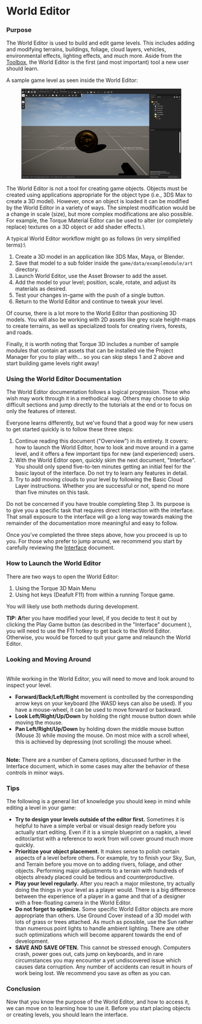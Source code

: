# World Editor

### Purpose

The World Editor is used to build and edit game levels. This includes adding and modifying terrains, buildings, foliage, cloud layers, vehicles, environmental effects, lighting effects, and much more. Aside from the [Toolbox](https://torquegameengines.github.io/T3D-Documentation/content/documentation/Introduction/ToolBox.html), the World Editor is the first (and most important) tool a new user should learn.

A sample game level as seen inside the World Editor:

<figure><img src="../../.gitbook/assets/EditorOverview.png" alt=""><figcaption></figcaption></figure>

The World Editor is not a tool for creating game objects. Objects must be created using applications appropriate for the object type (i.e., 3DS Max to create a 3D model). However, once an object is loaded it can be modified by the World Editor in a variety of ways. The simplest modification would be a change in scale (size), but more complex modifications are also possible. For example, the Torque Material Editor can be used to alter (or completely replace) textures on a 3D object or add shader effects.\


A typical World Editor workflow might go as follows (in very simplified terms):\


1. Create a 3D model in an application like 3DS Max, Maya, or Blender.
2. Save that model to a sub folder inside the `game/data/examplemodule/art` directory.
3. Launch World Editor, use the Asset Browser to add the asset.
4. Add the model to your level; position, scale, rotate, and adjust its materials as desired.
5. Test your changes in-game with the push of a single button.
6. Return to the World Editor and continue to tweak your level.

Of course, there is a lot more to the World Editor than positioning 3D models. You will also be working with 2D assets like grey scale height-maps to create terrains, as well as specialized tools for creating rivers, forests, and roads.

Finally, it is worth noting that Torque 3D includes a number of sample modules that contain art assets that can be installed vie the Project Manager for you to play with… so you can skip steps 1 and 2 above and start building game levels right away!

### Using the World Editor Documentation

The World Editor documentation follows a logical progression. Those who wish may work through it in a methodical way. Others may choose to skip difficult sections and jump directly to the tutorials at the end or to focus on only the features of interest.

Everyone learns differently, but we've found that a good way for new users to get started quickly is to follow these three steps:

1. Continue reading this document ("Overview") in its entirety. It covers: how to launch the World Editor, how to look and move around in a game level, and it offers a few important tips for new (and experienced) users.
2. With the World Editor open, quickly skim the next document, "Interface". You should only spend five-to-ten minutes getting an initial feel for the basic layout of the interface. Do not try to learn any features in detail.
3. Try to add moving clouds to your level by following the Basic Cloud Layer instructions. Whether you are successful or not, spend no more than five minutes on this task.

Do not be concerned if you have trouble completing Step 3. Its purpose is to give you a specific task that requires direct interaction with the interface. That small exposure to the interface will go a long way towards making the remainder of the documentation more meaningful and easy to follow.

Once you've completed the three steps above, how you proceed is up to you. For those who prefer to jump around, we recommend you start by carefully reviewing the [Interface](https://torquegameengines.github.io/T3D-Documentation/content/documentation/World%20Editor/Basics/Interface.html) document.

### How to Launch the World Editor

There are two ways to open the World Editor:&#x20;

1. Using the Torque 3D Main Menu
2. Using hot keys (Deafult F11) from within a running Torque game.&#x20;

You will likely use both methods during development.

**TIP: A**fter you have modified your level, if you decide to test it out by clicking the Play Game button (as described in the "Interface" document ), you will need to use the F11 hotkey to get back to the World Editor. Otherwise, you would be forced to quit your game and relaunch the World Editor.

### Looking and Moving Around

\
While working in the World Editor, you will need to move and look around to inspect your level.

* **Forward/Back/Left/Right** movement is controlled by the corresponding arrow keys on your keyboard (the WASD keys can also be used). If you have a mouse-wheel, it can be used to move forward or backward.
* **Look Left/Right/Up/Down** by holding the right mouse button down while moving the mouse.
* **Pan Left/Right/Up/Down** by holding down the middle mouse button (Mouse 3) while moving the mouse. On most mice with a scroll wheel, this is achieved by depressing (not scrolling) the mouse wheel.

\
**Note:** There are a number of Camera options, discussed further in the Interface document, which in some cases may alter the behavior of these controls in minor ways.

### Tips

The following is a general list of knowledge you should keep in mind while editing a level in your game:

* **Try to design your levels outside of the editor first.** Sometimes it is helpful to have a simple verbal or visual design ready before you actually start editing. Even if it is a simple blueprint on a napkin, a level editor/artist with a reference to work from will cover ground much more quickly.
* **Prioritize your object placement.** It makes sense to polish certain aspects of a level before others. For example, try to finish your Sky, Sun, and Terrain before you move on to adding rivers, foliage, and other objects. Performing major adjustments to a terrain with hundreds of objects already placed could be tedious and counterproductive.
* **Play your level regularly.** After you reach a major milestone, try actually doing the things in your level as a player would. There is a big difference between the experience of a player in a game and that of a designer with a free-floating camera in the World Editor.
* **Do not forget to optimize.** Some specific World Editor objects are more appropriate than others. Use Ground Cover instead of a 3D model with lots of grass or trees attached. As much as possible, use the Sun rather than numerous point lights to handle ambient lighting. There are other such optimizations which will become apparent towards the end of development.
* **SAVE AND SAVE OFTEN.** This cannot be stressed enough. Computers crash, power goes out, cats jump on keyboards, and in rare circumstances you may encounter a yet undiscovered issue which causes data corruption. Any number of accidents can result in hours of work being lost. We recommend you save as often as you can.



### Conclusion

Now that you know the purpose of the World Editor, and how to access it, we can move on to learning how to use it. Before you start placing objects or creating levels, you should learn the interface.&#x20;

